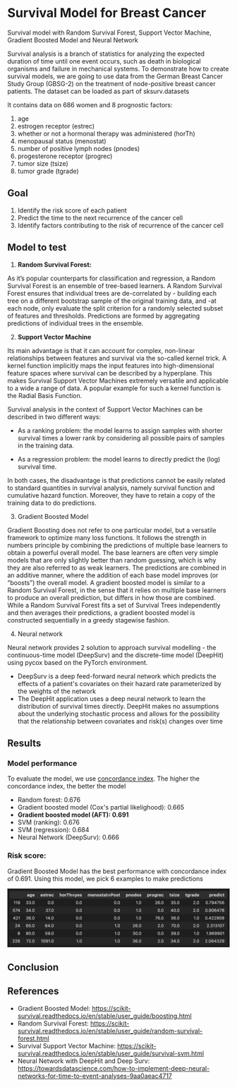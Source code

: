 # Survival Model for Breast Cancer

Survival model with Random Survival Forest, Support Vector Machine, Gradient Boosted Model and Neural Network


Survival analysis is a branch of statistics for analyzing the expected duration of time until one event occurs, such as death in biological organisms and failure in mechanical systems. To demonstrate how to create survival models, we are going to use data from the German Breast Cancer Study Group (GBSG-2) on the treatment of node-positive breast cancer patients. The dataset can be loaded as part of sksurv.datasets 

It contains data on 686 women and 8 prognostic factors: 
1. age
2. estrogen receptor (estrec)
3. whether or not a hormonal therapy was administered (horTh)
4. menopausal status (menostat)
5. number of positive lymph nodes (pnodes)
6. progesterone receptor (progrec)
7. tumor size (tsize)
8. tumor grade (tgrade)

## Goal
1. Identify the risk score of each patient
2. Predict the time to the next recurrence of the cancer cell
3. Identify factors contributing to the risk of recurrence of the cancer cell

## Model to test
1. __Random Survival Forest:__ 

As it’s popular counterparts for classification and regression, a Random Survival Forest is an ensemble of tree-based learners. A Random Survival Forest ensures that individual trees are de-correlated by - building each tree on a different bootstrap sample of the original training data, and -at each node, only evaluate the split criterion for a randomly selected subset of features and thresholds. Predictions are formed by aggregating predictions of individual trees in the ensemble.

2. __Support Vector Machine__

Its main advantage is that it can account for complex, non-linear relationships between features and survival via the so-called kernel trick. A kernel function implicitly maps the input features into high-dimensional feature spaces where survival can be described by a hyperplane. This makes Survival Support Vector Machines extremely versatile and applicable to a wide a range of data. A popular example for such a kernel function is the Radial Basis Function.


Survival analysis in the context of Support Vector Machines can be described in two different ways:

- As a ranking problem: the model learns to assign samples with shorter survival times a lower rank by considering all possible pairs of samples in the training data.

- As a regression problem: the model learns to directly predict the (log) survival time.

In both cases, the disadvantage is that predictions cannot be easily related to standard quantities in survival analysis, namely survival function and cumulative hazard function. Moreover, they have to retain a copy of the training data to do predictions.

3. Gradient Boosted Model

Gradient Boosting does not refer to one particular model, but a versatile framework to optimize many loss functions. It follows the strength in numbers principle by combining the predictions of multiple base learners to obtain a powerful overall model. The base learners are often very simple models that are only slightly better than random guessing, which is why they are also referred to as weak learners. The predictions are combined in an additive manner, where the addition of each base model improves (or “boosts”) the overall model.
A gradient boosted model is similar to a Random Survival Forest, in the sense that it relies on multiple base learners to produce an overall prediction, but differs in how those are combined. While a Random Survival Forest fits a set of Survival Trees independently and then averages their predictions, a gradient boosted model is constructed sequentially in a greedy stagewise fashion.

4. Neural network 

Neural network provides 2 solution to approach survival modelling - the continuous-time model (DeepSurv) and the discrete-time model (DeepHit) using pycox based on the PyTorch environment.
- DeepSurv is a deep feed-forward neural network which predicts the effects of a patient's covariates on their hazard rate parameterized by the weights of the network
- The DeepHit application uses a deep neural network to learn the distribution of survival times directly. DeepHit makes no assumptions about the underlying stochastic process and allows for the possibility that the relationship between covariates and risk(s) changes over time

## Results

### Model performance
To evaluate the model, we use [concordance index](https://proceedings.neurips.cc/paper/2007/file/33e8075e9970de0cfea955afd4644bb2-Paper.pdf). The higher the concordance index, the better the model

- Random forest: 0.676
- Gradient boosted model (Cox's partial likelighood): 0.665
- __Gradient boosted model (AFT): 0.691__
- SVM (ranking): 0.676
- SVM (regression): 0.684
- Neural Network (DeepSurv): 0.666

### Risk score:
Gradient Boosted Model has the best performance with concordance index of 0.691. Using this model, we pick 6 examples to make predictions

![6 samples](results/sixsample.png)



## Conclusion

## References
- Gradient Boosted Model: https://scikit-survival.readthedocs.io/en/stable/user_guide/boosting.html
- Random Survival Forest: https://scikit-survival.readthedocs.io/en/stable/user_guide/random-survival-forest.html
- Survival Support Vector Machine: https://scikit-survival.readthedocs.io/en/stable/user_guide/survival-svm.html
- Neural Network with DeepHit and Deep Surv: https://towardsdatascience.com/how-to-implement-deep-neural-networks-for-time-to-event-analyses-9aa0aeac4717